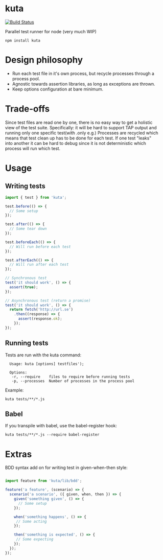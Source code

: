 # kuta
[![Build Status](https://travis-ci.org/daniel-lundin/kuta.svg?branch=master)](https://travis-ci.org/daniel-lundin/kuta)

Parallel test runner for node (very much WIP)

`npm install kuta`

# Design philosophy

- Run each test file in it's own process, but recycle processes through a process pool.
- Agnostic towards assertion libraries, as long as exceptions are thrown.
- Keep options configuration at bare minimum.

# Trade-offs

Since test files are read one by one, there is no easy way to get a holistic view of the test suite. Specifically: it will be hard to support TAP output and running only one specific test(with .only e.g.)
Processes are recycled which means that test clean up has to be done for each test. If one test "leaks" into another it can be hard to debug since it is not deterministic which process will run which test.

# Usage

## Writing tests

```js
import { test } from 'kuta';

test.before(() => {
  // Some setup
});

test.after(() => {
  // Some tear down
});

test.beforeEach(() => {
  // Will run before each test
});

test.afterEach(() => {
  // Will run after each test
});

// Synchronous test
test('it should work', () => {
  assert(true);
});

// Asynchronous test (return a promise)
test('it should work', () => {
  return fetch('http://url.se')
    .then((response) => {
      assert(response.ok);
    });
});
```

## Running tests

Tests are run with the kuta command:

```
  Usage: kuta [options] testfiles');

  Options:
   -r, --require    files to require before running tests
   -p, --processes  Number of processes in the process pool
```


Example:

`kuta tests/**/*.js`

## Babel

If you transpile with babel, use the babel-register hook:

`kuta tests/**/*.js --require babel-register`

# Extras

BDD syntax add on for writing test in given-when-then style:

```js

import feature from 'kuta/lib/bdd';

feature('a feature', (scenario) => {
  scenario('a scenario', ({ given, when, then }) => {
    given('something given', () => {
      // Some setup
    });

    when('something happens', () => {
     // Some acting
    });

    then('something is expected', () => {
     // Some expecting
    });
  });
});
```
